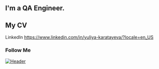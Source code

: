 
## I'm a QA Engineer. 
## My CV
LinkedIn
https://www.linkedin.com/in/yuliya-karatayeva/?locale=en_US

### Follow Me
[![Header](https://img.shields.io/badge/Linkedin-090909?style=for-the-badge&logo=linkedin&logoColor=0073b1)](https://www.linkedin.com/in/yuliya-karatayeva/?locale=en_US)
